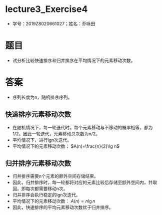 # lecture3_Exercise4

- 学号：2019Z8020661027；姓名：乔咏田

# 题目

- 试分析比较快速排序和归并排序在平均情况下的元素移动次数。

# 答案

- 序列长度为n，随机排序序列。

## 快速排序元素移动次数

- 在随机情况下，每一轮迭代时，每个元素移动与不移动的概率相等，都为1/2。因此一轮迭代，元素移动总次数为n/2。
- 平均情况下，进行lgn次迭代。
- 平均情况下的元素移动次数： $A(n)=\frac{n}{2}\lg n$

## 归并排序元素移动次数

- 归并排序需要n个元素的额外空间存储结果。
- 因此，归并排序时，每一轮都将对应的元素比较后存储至额外空间内，并取回。即每次都需要移动n次。
- 归并排序会执行稳定的lgn次迭代。
- 平均情况下的元素移动次数： $A(n)=n\lg n$
- 因此，快速排序的平均元素移动次数优于归并排序。